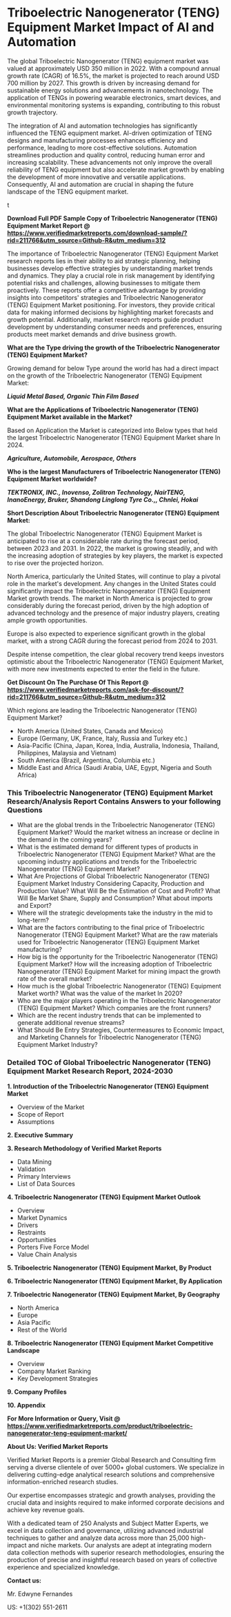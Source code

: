 <meta name="title" content="Global Triboelectric Nanogenerator (TENG) Equipment Market Impact of AI and Automation"><meta name="description" content="The global Triboelectric Nanogenerator (TENG) equipment market was valued at approximately USD 350 million in 2022. With a compound annual growth rate (CAGR) of 16.5%,"><meta name="title" content="Triboelectric Nanogenerator (TENG) Equipment Market Size, Share, Scope, Trends, Growth, Opportunities, Analysis, Forecast"><h1>Triboelectric Nanogenerator (TENG) Equipment Market Impact of AI and Automation</h1><p>The global Triboelectric Nanogenerator (TENG) equipment market was valued at approximately USD 350 million in 2022. With a compound annual growth rate (CAGR) of 16.5%, the market is projected to reach around USD 700 million by 2027. This growth is driven by increasing demand for sustainable energy solutions and advancements in nanotechnology. The application of TENGs in powering wearable electronics, smart devices, and environmental monitoring systems is expanding, contributing to this robust growth trajectory.</p><p>The integration of AI and automation technologies has significantly influenced the TENG equipment market. AI-driven optimization of TENG designs and manufacturing processes enhances efficiency and performance, leading to more cost-effective solutions. Automation streamlines production and quality control, reducing human error and increasing scalability. These advancements not only improve the overall reliability of TENG equipment but also accelerate market growth by enabling the development of more innovative and versatile applications. Consequently, AI and automation are crucial in shaping the future landscape of the TENG equipment market.</p>t</p><p id="" class=""><strong>Download Full PDF Sample Copy of Triboelectric Nanogenerator (TENG) Equipment Market Report @ <a href="https://www.verifiedmarketreports.com/download-sample/?rid=211766&utm_source=Github-R&utm_medium=312" target="_blank">https://www.verifiedmarketreports.com/download-sample/?rid=211766&utm_source=Github-R&utm_medium=312</a></strong></p><p>The importance of&nbsp;Triboelectric Nanogenerator (TENG) Equipment Market research reports lies in their ability to aid strategic planning, helping businesses develop effective strategies by understanding market trends and dynamics. They play a crucial role in risk management by identifying potential risks and challenges, allowing businesses to mitigate them proactively. These reports offer a competitive advantage by providing insights into competitors' strategies and Triboelectric Nanogenerator (TENG) Equipment Market positioning. For investors, they provide critical data for making informed decisions by highlighting market forecasts and growth potential. Additionally, market research reports guide product development by understanding consumer needs and preferences, ensuring products meet market demands and drive business growth.</p><p><strong>What are the&nbsp;Type driving the growth of the Triboelectric Nanogenerator (TENG) Equipment Market?</strong></p><p id="" class="">Growing demand for below Type around the world has had a direct impact on the growth of the Triboelectric Nanogenerator (TENG) Equipment Market:</p><em><strong>Liquid Metal Based, Organic Thin Film Based</strong></em></p><strong>What are the&nbsp;Applications&nbsp;of Triboelectric Nanogenerator (TENG) Equipment Market available in the Market?</strong></p><p id="" class="">Based on Application the Market is categorized into Below types that held the largest Triboelectric Nanogenerator (TENG) Equipment Market share In 2024.</p><em><strong>Agriculture, Automobile, Aerospace, Others</strong></em></p><strong>Who is the largest Manufacturers of Triboelectric Nanogenerator (TENG) Equipment Market worldwide?</strong></p><p><em><strong>TEKTRONIX, INC., Inovenso, Zolitron Technology, NairTENG, InanoEnergy, Bruker, Shandong Linglong Tyre Co.,, Chnlei, Hokai</strong></em></p><p id="" class=""><strong>Short Description About Triboelectric Nanogenerator (TENG) Equipment Market:</strong></p><p>The global Triboelectric Nanogenerator (TENG) Equipment Market is anticipated to rise at a considerable rate during the forecast period, between 2023 and 2031. In 2022, the market is growing steadily, and with the increasing adoption of strategies by key players, the market is expected to rise over the projected horizon.</p><p>North America, particularly the United States, will continue to play a pivotal role in the market's development. Any changes in the United States could significantly impact the Triboelectric Nanogenerator (TENG) Equipment Market growth trends. The market in North America is projected to grow considerably during the forecast period, driven by the high adoption of advanced technology and the presence of major industry players, creating ample growth opportunities.</p><p>Europe is also expected to experience significant growth in the global market, with a strong CAGR during the forecast period from 2024 to 2031.</p><p>Despite intense competition, the clear global recovery trend keeps investors optimistic about the Triboelectric Nanogenerator (TENG) Equipment Market, with more new investments expected to enter the field in the future.</p><p id="" class=""><strong>Get Discount On The Purchase Of This Report @ <a href="https://www.verifiedmarketreports.com/ask-for-discount/?rid=211766&utm_source=Github-R&utm_medium=312" target="_blank">https://www.verifiedmarketreports.com/ask-for-discount/?rid=211766&utm_source=Github-R&utm_medium=312</a></strong></p>Which regions are leading the Triboelectric Nanogenerator (TENG) Equipment Market?</p><ul><li>North America (United States, Canada and Mexico)</li><li>Europe (Germany, UK, France, Italy, Russia and Turkey etc.)</li><li>Asia-Pacific (China, Japan, Korea, India, Australia, Indonesia, Thailand, Philippines, Malaysia and Vietnam)</li><li>South America (Brazil, Argentina, Columbia etc.)</li><li>Middle East and Africa (Saudi Arabia, UAE, Egypt, Nigeria and South Africa)</li></ul><h3 id="" class="">This Triboelectric Nanogenerator (TENG) Equipment Market Research/Analysis Report Contains Answers to your following Questions</h3><ul><li>What are the global trends in the Triboelectric Nanogenerator (TENG) Equipment Market? Would the market witness an increase or decline in the demand in the coming years?</li><li>What is the estimated demand for different types of products in Triboelectric Nanogenerator (TENG) Equipment Market? What are the upcoming industry applications and trends for the Triboelectric Nanogenerator (TENG) Equipment Market?</li><li>What Are Projections of Global Triboelectric Nanogenerator (TENG) Equipment Market Industry Considering Capacity, Production and Production Value? What Will Be the Estimation of Cost and Profit? What Will Be Market Share, Supply and Consumption? What about imports and Export?</li><li>Where will the strategic developments take the industry in the mid to long-term?</li><li>What are the factors contributing to the final price of Triboelectric Nanogenerator (TENG) Equipment Market? What are the raw materials used for Triboelectric Nanogenerator (TENG) Equipment Market manufacturing?</li><li>How big is the opportunity for the Triboelectric Nanogenerator (TENG) Equipment Market? How will the increasing adoption of Triboelectric Nanogenerator (TENG) Equipment Market for mining impact the growth rate of the overall market?</li><li>How much is the global Triboelectric Nanogenerator (TENG) Equipment Market worth? What was the value of the market In 2020?</li><li>Who are the major players operating in the Triboelectric Nanogenerator (TENG) Equipment Market? Which companies are the front runners?</li><li>Which are the recent industry trends that can be implemented to generate additional revenue streams?</li><li>What Should Be Entry Strategies, Countermeasures to Economic Impact, and Marketing Channels for Triboelectric Nanogenerator (TENG) Equipment Market Industry?</li></ul><h3 id="" class="">Detailed TOC of Global Triboelectric Nanogenerator (TENG) Equipment Market Research Report, 2024-2030</h3><p id="" class=""><strong>1. Introduction of the Triboelectric Nanogenerator (TENG) Equipment Market</strong></p><ul><li>Overview of the Market</li><li>Scope of Report</li><li>Assumptions</li></ul><p id="" class=""><strong>2. Executive Summary</strong></p><p id="" class=""><strong>3. Research Methodology of Verified Market Reports</strong></p><ul><li>Data Mining</li><li>Validation</li><li>Primary Interviews</li><li>List of Data Sources</li></ul><p id="" class=""><strong>4. Triboelectric Nanogenerator (TENG) Equipment Market Outlook</strong></p><ul><li>Overview</li><li>Market Dynamics</li><li>Drivers</li><li>Restraints</li><li>Opportunities</li><li>Porters Five Force Model</li><li>Value Chain Analysis</li></ul><p id="" class=""><strong>5. Triboelectric Nanogenerator (TENG) Equipment Market, By Product</strong></p><p id="" class=""><strong>6. Triboelectric Nanogenerator (TENG) Equipment Market, By Application</strong></p><p id="" class=""><strong>7. Triboelectric Nanogenerator (TENG) Equipment Market, By Geography</strong></p><ul><li>North America</li><li>Europe</li><li>Asia Pacific</li><li>Rest of the World</li></ul><p id="" class=""><strong>8. Triboelectric Nanogenerator (TENG) Equipment Market Competitive Landscape</strong></p><ul><li>Overview</li><li>Company Market Ranking</li><li>Key Development Strategies</li></ul><p id="" class=""><strong>9. Company Profiles</strong></p><p id="" class=""><strong>10. Appendix</strong></p><p id="" class=""><strong>For More Information or Query, Visit @ <a href="https://www.verifiedmarketreports.com/product/triboelectric-nanogenerator-teng-equipment-market/" target="_blank">https://www.verifiedmarketreports.com/product/triboelectric-nanogenerator-teng-equipment-market/</a></strong></p><p id="" class=""><strong>About Us: Verified Market Reports</strong></p><p id="" class="">Verified Market Reports is a premier Global Research and Consulting firm serving a diverse clientele of over 5000+ global customers. We specialize in delivering cutting-edge analytical research solutions and comprehensive information-enriched research studies.</p><p id="" class="">Our expertise encompasses strategic and growth analyses, providing the crucial data and insights required to make informed corporate decisions and achieve key revenue goals.</p><p id="" class="">With a dedicated team of 250 Analysts and Subject Matter Experts, we excel in data collection and governance, utilizing advanced industrial techniques to gather and analyze data across more than 25,000 high-impact and niche markets. Our analysts are adept at integrating modern data collection methods with superior research methodologies, ensuring the production of precise and insightful research based on years of collective experience and specialized knowledge.</p><p id="" class=""><strong>Contact us:</strong></p><p id="" class="">Mr. Edwyne Fernandes</p><p id="" class="">US: +1(302) 551-2611</p>